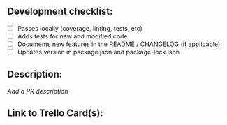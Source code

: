 ## Development checklist:
- [ ] Passes locally (coverage, linting, tests, etc)
- [ ] Adds tests for new and modified code
- [ ] Documents new features in the README / CHANGELOG (if applicable)
- [ ] Updates version in package.json and package-lock.json

## Description: 

*Add a PR description*

## Link to Trello Card(s):

[]()